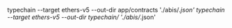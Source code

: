 typechain --target ethers-v5 --out-dir app/contracts './abis/_.json' typechain
--target ethers-v5 --out-dir typechain/ './abis/_.json'


